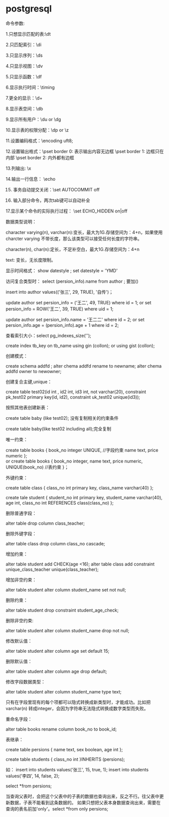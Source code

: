 # postgresql
命令参数:

1.只想显示匹配的表:\dt

2.只匹配索引：\di

3.只显示序列：\ds

4.只显示视图：\dv

5.只显示函数：\df

6.显示执行时间：\timing

7.更全的显示：\d+

8.显示表空间：\db

9.显示所有用户：\du or \dg

10.显示表的权限分配：\dp or \z

11.设置编码格式：\encoding uft8;

12.设置输出格式：\pset border 0: 表示输出内容无边框  \pset border 1: 边框只在内部 \pset border 2: 内外都有边框

13.列输出: \x

14.输出一行信息： \echo

15. 事务自动提交关闭：\set AUTOCOMMIT off

16. 输入部分命令，两次tab键可以自动补全

17.显示某个命令的实际执行过程： \set ECHO_HIDDEN on|off

数据类型说明：

character varying(n), varchar(n):变长，最大为1G.存储空间为：4+n，如果使用charcter varying 不带长度，那么该类型可以接受任何长度的字符串。

character(n), char(n):定长，不足补空白，最大1G.存储空间为：4+n

text: 变长，无长度限制。

显示时间格式： show datestyle ; set datestyle = 'YMD'

访问复合类型时： select (persion_info).name from author ; 要加()

insert into author values(('张三', 29, TRUE), '自传')；

update author set persion_info = ('王二', 49, TRUE) where id = 1; or set persion_info = ROW('王二', 39, TRUE) where uid = 1;

update author set persion_info.name = '王二二' where id = 2; or set persion_info.age = (persion_info).age + 1 where id = 2;

查看索引大小：select pg_indexes_size('');

create index tb_key on tb_name using gin (collon); or using gist (collon);

创建模式：

create schema addfd ;
alter chema addfd rename to newname;
alter chema addfd owner to newowner;


创建复合主键,unique：

create table test02(id int , id2 int, id3 int, not varchar(20), constraint pk_test02 primary key(id, id2), constraint uk_test02 unique(id3));

按照其他表创建新表：

create table baby (like test02); 没有复制相关的约束条件

create table baby(like test02 including all);完全复制

唯一约束：

create table books {
  book_no integer UNIQUE, //字段约束
  name text,
  price numeric
};         
or create table books {
   book_no integer,
   name text,
   price numeric,
   UNIQUE(book_no) //表约束
}；

外键约束：

create table class {
   class_no int primary key,
   class_name varchar(40)
};

create tale student {
  student_no int primary key,
  student_name varchar(40),
  age int, 
  class_no int REFERENCES class(class_no)
};

删除普通字段：

alter table drop column class_teacher;

删除外键字段：

alter table class drop column class_no cascade;

增加约束：

alter table student add CHECK(age <16);
alter table class add constraint unique_class_teacher unique(class_teacher);

增加非空约束：

alter table student alter column student_name set not null;

删除约束：

alter table student drop constraint student_age_check;

删除非空约束:

alter table student alter column student_name drop not null;

修改默认值：

alter table student alter column age set default 15;

删除默认值：

alter table student alter column age drop default;

修改字段数据类型：

alter table student alter column student_name type text;

只有在字段里现有的每个项都可以隐式转换成新类型时，才能成功。比如把varchar(n) 转成integer，会因为字符串无法隐式转换成数字类型而失败。

重命名字段：

alter table books rename column book_no to book_id; 

表继承：

create table persions {
  name text,
  sex boolean,
  age int 
};

create table students {
  class_no int 
}INHERITS (persions);


如： insert into students values('张三', 15, true, 1);
    insert into students values('李四', 14, false, 2);
    
 select *from persions;
 
当查询父表时，会把这个父表中的子表的数据也查询出来，反之不行。往父表中更新数据，子表不能看到这条数据的。
如果只想把父表本身数据查询出来，需要在查询的表名前加'only'。select *from only persions;
